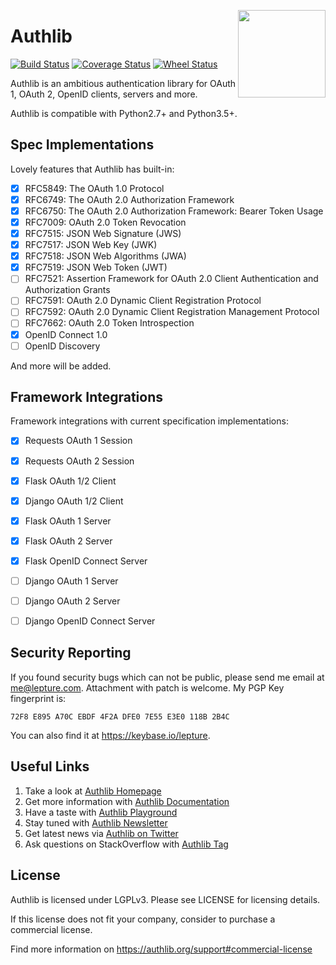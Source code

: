 <a href="https://authlib.org/"><img src="https://authlib.org/logo.png" align="right" width="140" /></a>

# Authlib

<a href="https://travis-ci.org/lepture/authlib"><img src="https://api.travis-ci.org/lepture/authlib.svg?branch=master" alt="Build Status"></a>
<a href="https://codecov.io/gh/lepture/authlib?branch=master"><img src="https://codecov.io/gh/lepture/authlib/branch/master/graph/badge.svg" alt="Coverage Status"></a>
<a href="https://pypi.python.org/pypi/authlib/"><img src="https://img.shields.io/pypi/wheel/authlib.svg?style=flat" alt="Wheel Status"></a>

Authlib is an ambitious authentication library for OAuth 1, OAuth 2, OpenID
clients, servers and more.

Authlib is compatible with Python2.7+ and Python3.5+.

## Spec Implementations

Lovely features that Authlib has built-in:

- [x] RFC5849: The OAuth 1.0 Protocol
- [x] RFC6749: The OAuth 2.0 Authorization Framework
- [x] RFC6750: The OAuth 2.0 Authorization Framework: Bearer Token Usage
- [x] RFC7009: OAuth 2.0 Token Revocation
- [x] RFC7515: JSON Web Signature (JWS)
- [x] RFC7517: JSON Web Key (JWK)
- [x] RFC7518: JSON Web Algorithms (JWA)
- [x] RFC7519: JSON Web Token (JWT)
- [ ] RFC7521: Assertion Framework for OAuth 2.0 Client Authentication and Authorization Grants
- [ ] RFC7591: OAuth 2.0 Dynamic Client Registration Protocol
- [ ] RFC7592: OAuth 2.0 Dynamic Client Registration Management Protocol
- [ ] RFC7662: OAuth 2.0 Token Introspection
- [x] OpenID Connect 1.0
- [ ] OpenID Discovery

And more will be added.

## Framework Integrations

Framework integrations with current specification implementations:

- [x] Requests OAuth 1 Session
- [x] Requests OAuth 2 Session
- [x] Flask OAuth 1/2 Client
- [x] Django OAuth 1/2 Client
- [x] Flask OAuth 1 Server
- [x] Flask OAuth 2 Server
- [x] Flask OpenID Connect Server
- [ ] Django OAuth 1 Server
- [ ] Django OAuth 2 Server
- [ ] Django OpenID Connect Server


## Security Reporting

If you found security bugs which can not be public, please send me
email at <me@lepture.com>. Attachment with patch is welcome. My PGP
Key fingerprint is:

```
72F8 E895 A70C EBDF 4F2A DFE0 7E55 E3E0 118B 2B4C
```

You can also find it at <https://keybase.io/lepture>.

## Useful Links

1. Take a look at [Authlib Homepage](https://authlib.org/)
2. Get more information with [Authlib Documentation](https://docs.authlib.org/)
3. Have a taste with [Authlib Playground](https://play.authlib.org/)
4. Stay tuned with [Authlib Newsletter](https://tinyletter.com/authlib)
5. Get latest news via [Authlib on Twitter](https://twitter.com/authlib)
6. Ask questions on StackOverflow with [Authlib Tag](https://stackoverflow.com/questions/tagged/authlib)

## License

Authlib is licensed under LGPLv3. Please see LICENSE for licensing details.

If this license does not fit your company, consider to purchase a commercial
license.

Find more information on <https://authlib.org/support#commercial-license>
